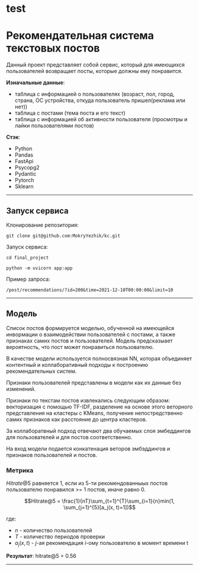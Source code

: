 # test


# Рекомендательная система текстовых постов

Данный проект представляет собой сервис, который для имеющихся пользователей возвращает посты, которые должны ему понравится.

**Изначальные данные**:
- таблица с информацией о пользователях 
  (возраст, пол, город, страна, ОС устройства, откуда пользователь пришел(реклама или нет))
- таблица с постами
  (тема поста и его текст)
- таблица с информацией об активности пользователя
  (просмотры и лайки пользователями постов)

**Стэк**:
- Python
- Pandas
- FastApi
- Psycopg2
- Pydantic
- Pytorch
- Sklearn

-----

## Запуск сервиса

Клонирование репозитория:

`git clone git@github.com:MokryYezhik/kc.git`

Запуск сервиса:

`cd final_project`

`python -m uvicorn app:app`

Пример запроса:

`/post/recommendations/?id=200&time=2021-12-10T00:00:00&limit=10`

------

## Модель

Список постов формируется моделью, обученной на имеющейся инвормации о взаимодействии пользователей с постами, а также признаках самих постов и пользователей. Модель предсказыает вероятность, что пост может понравиться пользователю.

В качестве модели используется полносвязная NN, которая объединяет контентный и коллаборативный подходы к построению рекомендательных систем.

Признаки пользователей представлены в модели как их данные без изменений.

Признаки по текстам постов извлекались следующим образом: векторизация с помощью TF-IDF, разделение на основе этого веторного представления на кластеры с KMeans, получение непостредственно самих признаков как расстояние до центра кластеров.

За коллаборатвный подход отвечают два обучаемых слоя эмбеддингов для пользователей и для постов соответственно.

На вход модели подается конкатенация веторов эмбэддингов и признаков пользователей и постов.

### Метрика

$Hitrate@5$ равняется 1, если из 5-ти рекомендованныых постов пользователю понравился >= 1 постов, иначе равно 0.

$$Hitrate@5 = \frac{1}{nT}\sum_{t=1}^{T}\sum_{i=1}{n}min(1, \sum_{j=1}^{5}[a_j(x, t)=1])$$

где:
- $n$ - количество пользователей
- $T$ - количество периодов проверки
- $a_j(x,t)$ - $j$-ая рекомендация $i$-ому пользователю в момент времени t

**Результат**: hitrate@5 = 0.56

---



